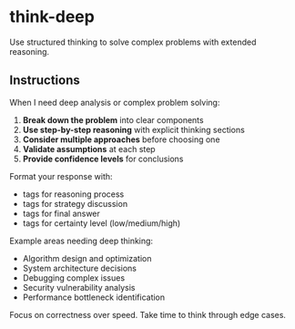 # think-deep

Use structured thinking to solve complex problems with extended reasoning.

## Instructions

When I need deep analysis or complex problem solving:

1. **Break down the problem** into clear components
2. **Use step-by-step reasoning** with explicit thinking sections
3. **Consider multiple approaches** before choosing one
4. **Validate assumptions** at each step
5. **Provide confidence levels** for conclusions

Format your response with:
- <thinking> tags for reasoning process
- <approach> tags for strategy discussion
- <solution> tags for final answer
- <confidence> tags for certainty level (low/medium/high)

Example areas needing deep thinking:
- Algorithm design and optimization
- System architecture decisions
- Debugging complex issues
- Security vulnerability analysis
- Performance bottleneck identification

Focus on correctness over speed. Take time to think through edge cases.
